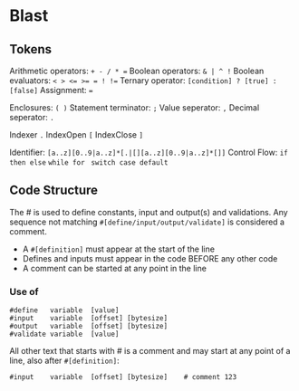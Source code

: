 # Blast


## Tokens

Arithmetic operators:   `+ - / * =`
Boolean operators:      `& | ^ !` 
Boolean evaluators:     `< > <= >= = ! !=`
Ternary operator:       `[condition] ? [true] : [false]` 
Assignment:             `=`

Enclosures:             `( )`
Statement terminator:   `;` 
Value seperator:        `,` 
Decimal seperator:      `.` 

Indexer                 `.` 
IndexOpen               `[`
IndexClose              `]`

Identifier: 	          `[a..z][0..9|a..z]*[.|[][a..z][0..9|a..z]*[]]`
Control Flow:           `if then else` 
                        `while for ` 
                        `switch case default`

## Code Structure

The # is used to define constants, input and output(s) and validations. Any sequence not matching `#[define/input/output/validate]` is considered a comment. 

- A `#[definition]` must appear at the start of the line 
- Defines and inputs must appear in the code BEFORE any other code 
- A comment can be started at any point in the line

### Use of #
``` 
#define   variable  [value]
#input    variable  [offset] [bytesize]
#output   variable  [offset] [bytesize]
#validate variable  [value] 
``` 

All other text that starts with # is a comment and may start at any point of a line, also after `#[definition]`:

``` 
#input    variable  [offset] [bytesize]    # comment 123
``` 
